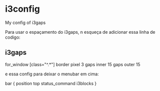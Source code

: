 # i3config
My config of i3gaps


Para usar o espaçamento do i3gaps, n esqueça de 
adicionar essa linha de codigo:

## i3gaps ##
for_window [class="^.*"] border pixel 3
gaps inner 15
gaps outer 15


e essa config para deixar o menubar em cima:

bar { 
        position top
        status_command i3blocks
} 
